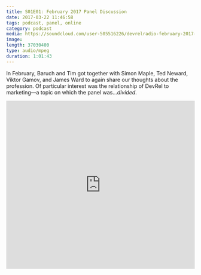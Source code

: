 ```yaml
---
title: S01E01: February 2017 Panel Discussion
date: 2017-03-22 11:46:58
tags: podcast, panel, online
category: podcast
media: https://soundcloud.com/user-505516226/devrelradio-february-2017-panel
image: 
length: 37030400
type: audio/mpeg
duration: 1:01:43
---
```


In February, Baruch and Tim got together with Simon Maple, Ted Neward, Viktor Gamov, and James Ward to again share our thoughts about the profession. Of particular interest was the relationship of DevRel to marketing—a topic on which the panel was..._divided_.

<iframe width="100%" height="450" scrolling="no" frameborder="no" src="https://w.soundcloud.com/player/?url=https%3A//api.soundcloud.com/tracks/312062344&amp;auto_play=false&amp;hide_related=false&amp;show_comments=true&amp;show_user=true&amp;show_reposts=false&amp;visual=true"></iframe>
